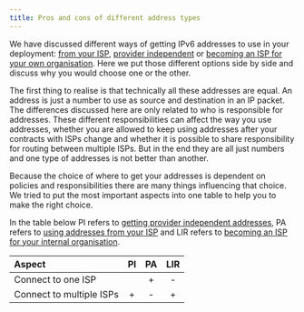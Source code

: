 ```yaml
---
title: Pros and cons of different address types
---
```

We have discussed different ways of getting IPv6 addresses to use in your
deployment: [from your ISP](use_PA), [provider independent](use_PI) or
[becoming an ISP for your own organisation](use_LIR). Here we put those
different options side by side and discuss why you would choose one or the
other.

The first thing to realise is that technically all these addresses are
equal. An address is just a number to use as source and destination in an
IP packet. The differences discussed here are only related to who is
responsible for addresses. These different responsibilities can affect
the way you use addresses, whether you are allowed to keep using addresses
after your contracts with ISPs change and whether it is possible to share
responsibility for routing between multiple ISPs. But in the end they are
all just numbers and one type of addresses is not better than another.

Because the choice of where to get your addresses is dependent on policies
and responsibilities there are many things influencing that choice. We
tried to put the most important aspects into one table to help you to
make the right choice.

In the table below
PI refers to [getting provider independent addresses](use_PI),
PA refers to [using addresses from your ISP](use_PA) and
LIR refers to [becoming an ISP for your internal organisation](use_LIR).

| Aspect                                              | PI  | PA  | LIR |
|:----------------------------------------------------|:---:|:---:|:---:|
| Connect to one ISP                                  |     |  +  |  -  |
| Connect to multiple ISPs                            |  +  |  -  |  +  |

